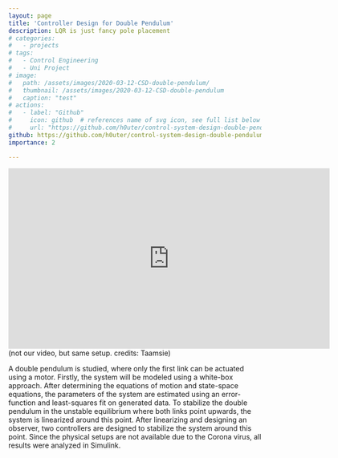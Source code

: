 ```yaml
---
layout: page
title: 'Controller Design for Double Pendulum'
description: LQR is just fancy pole placement
# categories:
#   - projects
# tags:
#   - Control Engineering
#   - Uni Project
# image:
#   path: /assets/images/2020-03-12-CSD-double-pendulum/
#   thumbnail: /assets/images/2020-03-12-CSD-double-pendulum
#   caption: "test"
# actions:
#   - label: "Github"
#     icon: github  # references name of svg icon, see full list below
#     url: "https://github.com/h0uter/control-system-design-double-pendulum"
github: https://github.com/h0uter/control-system-design-double-pendulum
importance: 2

---
```


<div class="row">
    <div class="col-sm mt-3 mt-md-0">
  <iframe width="640" height="360" src="https://www.youtube.com/embed/qcokfeDFilA?controls=1&amp;" frameborder="0" allowfullscreen></iframe>
    </div>
</div>
<div class="caption">
    (not our video, but same setup. credits: Taamsie)
</div>
<!-- <div class="embed-responsive embed-responsive-16by9">
  <iframe width="640" height="360" src="https://www.youtube.com/embed/qcokfeDFilA?controls=1&amp;" frameborder="0" allowfullscreen></iframe>
</div> -->



A double pendulum is studied, where only the first link can be actuated using a motor. Firstly, the system will be modeled using a white-box approach. After determining the equations of motion and state-space equations, the parameters of the system are estimated using an error-function and least-squares fit on generated data. To stabilize the double pendulum in the unstable equilibrium where both links point upwards, the system is linearized around this point. After linearizing and designing an observer, two controllers are designed to stabilize the system around this point. Since the physical setups are not available due to the Corona virus, all results were analyzed in Simulink.


<!-- <iframe width="560" height="400" src="https://www.youtube.com/embed/qcokfeDFilA" frameborder="0" allow="accelerometer; autoplay; clipboard-write; encrypted-media; gyroscope; picture-in-picture" allowfullscreen></iframe> -->

<!-- (credits: not my video, but same setup) -->

<!-- https://github.com/h0uter/control-system-design-double-pendulum -->
